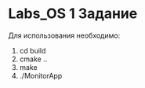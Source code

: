 # Labs_OS 1 Задание 

Для использования необходимо:
1) cd build
2) cmake ..
3) make
4) ./MonitorApp 